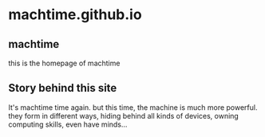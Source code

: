 # machtime.github.io

## machtime
this is the homepage of machtime

## Story behind this site

It's machtime time again. but this time, the machine is much more powerful. they form in different ways, hiding behind all kinds of devices, owning computing skills, even have minds...
